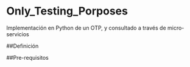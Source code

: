 # Only_Testing_Porposes
Implementación en Python de un OTP, y consultado a través de micro-servicios


##Definición


##Pre-requisitos


